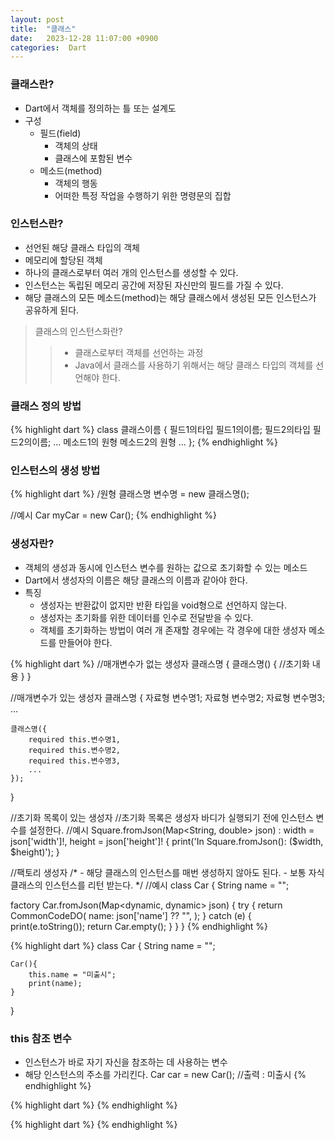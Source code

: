 ```yaml
---
layout: post
title:  "클래스"
date:   2023-12-28 11:07:00 +0900
categories:  Dart
---
```


### 클래스란?

- Dart에서 객체를 정의하는 틀 또는 설계도
- 구성
    - 필드(field)
        - 객체의 상태
        - 클래스에 포함된 변수
    - 메소드(method)
        - 객체의 행동
        - 어떠한 특정 작업을 수행하기 위한 명령문의 집합

### 인스턴스란?

- 선언된 해당 클래스 타입의 객체
- 메모리에 할당된 객체
- 하나의 클래스로부터 여러 개의 인스턴스를 생성할 수 있다.
- 인스턴스는 독립된 메모리 공간에 저장된 자신만의 필드를 가질 수 있다.
- 해당 클래스의 모든 메소드(method)는 해당 클래스에서 생성된 모든 인스턴스가 공유하게 된다.

>클래스의 인스턴스화란?
>>- 클래스로부터 객체를 선언하는 과정
>>- Java에서 클래스를 사용하기 위해서는 해당 클래스 타입의 객체를 선언해야 한다.

### 클래스 정의 방법

{% highlight dart %}
class 클래스이름 {
    필드1의타입 필드1의이름;
    필드2의타입 필드2의이름;
    ...
    메소드1의 원형
    메소드2의 원형
    ...
};
{% endhighlight %}

### 인스턴스의 생성 방법

{% highlight dart %}
/원형
클래스명 변수명 = new 클래스명();

//예시
Car myCar = new Car();
{% endhighlight %}

### 생성자란?

- 객체의 생성과 동시에 인스턴스 변수를 원하는 값으로 초기화할 수 있는 메소드
- Dart에서 생성자의 이름은 해당 클래스의 이름과 같아야 한다.
- 특징
    - 생성자는 반환값이 없지만 반환 타입을 void형으로 선언하지 않는다.
    - 생성자는 초기화를 위한 데이터를 인수로 전달받을 수 있다.
    - 객체를 초기화하는 방법이 여러 개 존재할 경우에는 각 경우에 대한 생성자 메소드를 만들어야 한다.

{% highlight dart %}
//매개변수가 없는 생성자
클래스명 {
    클래스명() {
        //초기화 내용
    }
}

//매개변수가 있는 생성자
클래스명 {
    자료형 변수명1;
    자료형 변수명2;
    자료형 변수명3;
    ...

    클래스명({
        required this.변수명1,
        required this.변수명2,
        required this.변수명3,
        ...
    });
}

//초기화 목록이 있는 생성자
//초기화 목록은 생성자 바디가 실행되기 전에 인스턴스 변수를 설정한다.
//예시
Square.fromJson(Map<String, double> json)
    : width = json['width']!,
      height = json['height']! {
  print('In Square.fromJson(): ($width, $height)');
}

//팩토리 생성자
/*
    - 해당 클래스의 인스턴스를 매번 생성하지 않아도 된다.
    - 보통 자식 클래스의 인스턴스를 리턴 받는다.
*/
//예시
class Car {
  String name = "";

  factory Car.fromJson(Map<dynamic, dynamic> json) {
    try {
      return CommonCodeDO(
        name: json['name'] ?? "",
      );
    } catch (e) {
      print(e.toString());
      return Car.empty();
    }
  }
}
{% endhighlight %}

{% highlight dart %}
class Car {
    String name = "";

    Car(){
        this.name = "미출시";
        print(name);
    }
}

### this 참조 변수

- 인스턴스가 바로 자기 자신을 참조하는 데 사용하는 변수
- 해당 인스턴스의 주소를 가리킨다.
Car car = new Car(); //출력 : 미출시
{% endhighlight %}

{% highlight dart %}
{% endhighlight %}

{% highlight dart %}
{% endhighlight %}